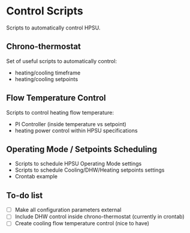 # Control Scripts
Scripts to automatically control HPSU.
## Chrono-thermostat

Set of useful scripts to automatically control:
* heating/cooling timeframe
* heating/cooling setpoints

## Flow Temperature Control

Scripts to control heating flow temperature:
* PI Controller (inside temperature vs setpoint)
* heating power control within HPSU specifications

## Operating Mode / Setpoints Scheduling

* Scripts to schedule HPSU Operating Mode settings
* Scripts to schedule Cooling/DHW/Heating setpoints settings
* Crontab example

## To-do list
- [ ] Make all configuration parameters external
- [ ] Include DHW control inside chrono-thermostat (currently in crontab)
- [ ] Create cooling flow temperature control (nice to have)
